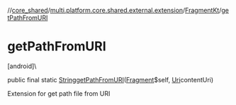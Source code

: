 //[core_shared](../../../index.md)/[multi.platform.core.shared.external.extension](../index.md)/[FragmentKt](index.md)/[getPathFromURI](get-path-from-u-r-i.md)

# getPathFromURI

[android]\

public final static [String](https://docs.oracle.com/javase/8/docs/api/java/lang/String.html)[getPathFromURI](get-path-from-u-r-i.md)([Fragment](https://developer.android.com/reference/kotlin/androidx/fragment/app/Fragment.html)$self, [Uri](https://developer.android.com/reference/kotlin/android/net/Uri.html)contentUri)

Extension for get path file from URI
